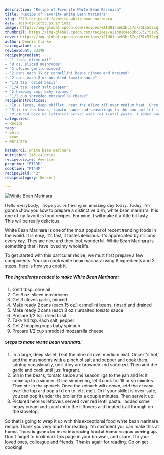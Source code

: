 ```yaml
---
description: "Recipe of Favorite White Bean Marinara"
title: "Recipe of Favorite White Bean Marinara"
slug: 6379-recipe-of-favorite-white-bean-marinara
date: 2020-09-16T23:53:27.169Z
image: https://img-global.cpcdn.com/recipes/a21d81caeb3bc57c/751x532cq70/white-bean-marinara-recipe-main-photo.jpg
thumbnail: https://img-global.cpcdn.com/recipes/a21d81caeb3bc57c/751x532cq70/white-bean-marinara-recipe-main-photo.jpg
cover: https://img-global.cpcdn.com/recipes/a21d81caeb3bc57c/751x532cq70/white-bean-marinara-recipe-main-photo.jpg
author: Dennis Clarke
ratingvalue: 4.9
reviewcount: 33399
recipeingredient:
- "1 tbsp. olive oil"
- "8 oz. sliced mushrooms"
- "3 cloves garlic minced"
- "2 cans each 15 oz cannellini beans rinsed and drained"
- "2 cans each 8 oz unsalted tomato sauce"
- "1/2 tsp. dried basil"
- "1/4 tsp. each salt pepper"
- "2 heaping cups baby spinach"
- "1/2 cup shredded mozzarella cheese"
recipeinstructions:
- "In a large, deep skillet, heat the olive oil over medium heat. Once it&#39;s hot, add the mushrooms with a pinch of salt and pepper and cook them, stirring occasionally, until they are browned and softened. Then add the garlic and cook until just fragrant."
- "Stir in the beans, tomato sauce and seasonings to the pan and let it come up to a simmer. Once simmering, let it cook for 10 or so minutes. Then stir in the spinach. Once the spinach wilts down, add the cheese over the top and pop a lid on to let it melt. Or if your skillet is oven-safe, you can pop it under the broiler for a couple minutes. Then serve it up."
- "Pictured here as leftovers served over red lentil pasta. I added some heavy cream and zucchini to the leftovers and heated it all through on the stovetop."
categories:
- Recipe
tags:
- white
- bean
- marinara

katakunci: white bean marinara 
nutrition: 245 calories
recipecuisine: American
preptime: "PT13M"
cooktime: "PT44M"
recipeyield: "2"
recipecategory: Dessert

---
```



![White Bean Marinara](https://img-global.cpcdn.com/recipes/a21d81caeb3bc57c/751x532cq70/white-bean-marinara-recipe-main-photo.jpg)

Hello everybody, I hope you're having an amazing day today. Today, I'm gonna show you how to prepare a distinctive dish, white bean marinara. It is one of my favorites food recipes. For mine, I will make it a little bit tasty. This will be really delicious.



White Bean Marinara is one of the most popular of recent trending foods in the world. It is easy, it's fast, it tastes delicious. It's appreciated by millions every day. They are nice and they look wonderful. White Bean Marinara is something that I have loved my whole life.


To get started with this particular recipe, we must first prepare a few components. You can cook white bean marinara using 9 ingredients and 3 steps. Here is how you cook it.

<!--inarticleads1-->

##### The ingredients needed to make White Bean Marinara:

1. Get 1 tbsp. olive oil
1. Get 8 oz. sliced mushrooms
1. Get 3 cloves garlic, minced
1. Make ready 2 cans (each 15 oz.) cannellini beans, rinsed and drained
1. Make ready 2 cans (each 8 oz.) unsalted tomato sauce
1. Prepare 1/2 tsp. dried basil
1. Take 1/4 tsp. each salt, pepper
1. Get 2 heaping cups baby spinach
1. Prepare 1/2 cup shredded mozzarella cheese




<!--inarticleads2-->

##### Steps to make White Bean Marinara:

1. In a large, deep skillet, heat the olive oil over medium heat. Once it&#39;s hot, add the mushrooms with a pinch of salt and pepper and cook them, stirring occasionally, until they are browned and softened. Then add the garlic and cook until just fragrant.
1. Stir in the beans, tomato sauce and seasonings to the pan and let it come up to a simmer. Once simmering, let it cook for 10 or so minutes. Then stir in the spinach. Once the spinach wilts down, add the cheese over the top and pop a lid on to let it melt. Or if your skillet is oven-safe, you can pop it under the broiler for a couple minutes. Then serve it up.
1. Pictured here as leftovers served over red lentil pasta. I added some heavy cream and zucchini to the leftovers and heated it all through on the stovetop.




So that is going to wrap it up with this exceptional food white bean marinara recipe. Thank you very much for reading. I'm confident you can make this at home. There is gonna be more interesting food at home recipes coming up. Don't forget to bookmark this page in your browser, and share it to your loved ones, colleague and friends. Thanks again for reading. Go on get cooking!
